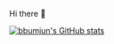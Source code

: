 
  
Hi there 👋
  
[![bbumjun's GitHub stats](https://github-readme-stats.vercel.app/api?username=bbumjun&theme=material-palenight&show_icons=true)](https://github.com/anuraghazra/github-readme-stats) 

